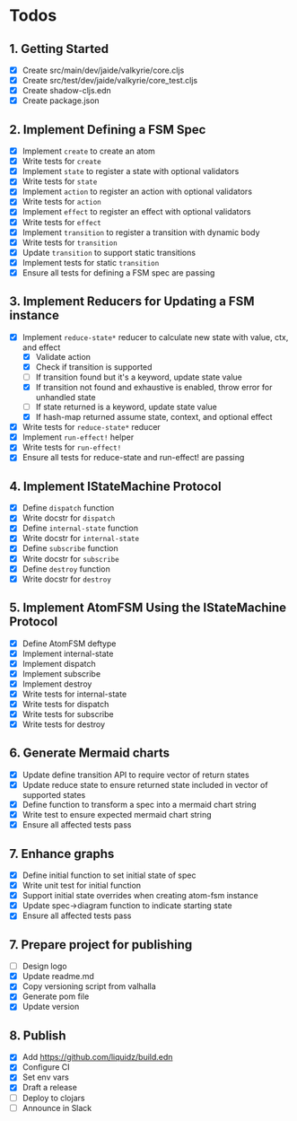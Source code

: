 # Todos

## 1. Getting Started

- [x] Create src/main/dev/jaide/valkyrie/core.cljs
- [x] Create src/test/dev/jaide/valkyrie/core_test.cljs
- [x] Create shadow-cljs.edn
- [x] Create package.json

## 2. Implement Defining a FSM Spec

- [x] Implement `create` to create an atom
- [x] Write tests for `create`
- [x] Implement `state` to register a state with optional validators
- [x] Write tests for `state`
- [x] Implement `action` to register an action with optional validators
- [x] Write tests for `action`
- [x] Implement `effect` to register an effect with optional validators
- [x] Write tests for `effect`
- [x] Implement `transition` to register a transition with dynamic body
- [x] Write tests for `transition`
- [x] Update `transition` to support static transitions
- [x] Implement tests for static `transition`
- [x] Ensure all tests for defining a FSM spec are passing

## 3. Implement Reducers for Updating a FSM instance

- [x] Implement `reduce-state*` reducer to calculate new state with value, ctx, and effect
  - [x] Validate action
  - [x] Check if transition is supported
  - [ ] If transition found but it's a keyword, update state value
  - [x] If transition not found and exhaustive is enabled, throw error for unhandled state
  - [ ] If state returned is a keyword, update state value
  - [x] If hash-map returned assume state, context, and optional effect
- [x] Write tests for `reduce-state*` reducer
- [x] Implement `run-effect!` helper
- [x] Write tests for `run-effect!`
- [x] Ensure all tests for reduce-state and run-effect! are passing

## 4. Implement IStateMachine Protocol

- [x] Define `dispatch` function
- [x] Write docstr for `dispatch`
- [x] Define `internal-state` function
- [x] Write docstr for `internal-state`
- [x] Define `subscribe` function
- [x] Write docstr for `subscribe`
- [x] Define `destroy` function
- [x] Write docstr for `destroy`

## 5. Implement AtomFSM Using the IStateMachine Protocol

- [x] Define AtomFSM deftype
- [x] Implement internal-state
- [x] Implement dispatch
- [x] Implement subscribe
- [x] Implement destroy
- [x] Write tests for internal-state
- [x] Write tests for dispatch
- [x] Write tests for subscribe
- [x] Write tests for destroy

## 6. Generate Mermaid charts

- [x] Update define transition API to require vector of return states
- [x] Update reduce state to ensure returned state included in vector of supported states
- [x] Define function to transform a spec into a mermaid chart string
- [x] Write test to ensure expected mermaid chart string
- [x] Ensure all affected tests pass

## 7. Enhance graphs

- [x] Define initial function to set initial state of spec
- [x] Write unit test for initial function
- [x] Support initial state overrides when creating atom-fsm instance
- [x] Update spec->diagram function to indicate starting state
- [x] Ensure all affected tests pass

## 7. Prepare project for publishing

- [ ] Design logo
- [x] Update readme.md
- [x] Copy versioning script from valhalla
- [x] Generate pom file
- [x] Update version

## 8. Publish

- [x] Add https://github.com/liquidz/build.edn
- [x] Configure CI
- [x] Set env vars
- [x] Draft a release
- [ ] Deploy to clojars
- [ ] Announce in Slack
